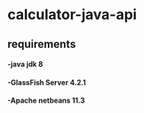 # calculator-java-api

## requirements
#### -java jdk 8 
#### -GlassFish Server 4.2.1
#### -Apache netbeans 11.3

